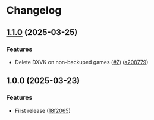 # Changelog

## [1.1.0](https://github.com/artmakh/dxvk-version-mananger/compare/v1.0.0...v1.1.0) (2025-03-25)


### Features

* Delete DXVK on non-backuped games ([#7](https://github.com/artmakh/dxvk-version-mananger/issues/7)) ([a208779](https://github.com/artmakh/dxvk-version-mananger/commit/a2087792fc9b10931b6400f2674fe27c237fb33f))

## 1.0.0 (2025-03-23)


### Features

* First release ([18f2065](https://github.com/artmakh/dxvk-version-mananger/commit/18f20658c54c57243813f57d8037932aa3d79bb4))
